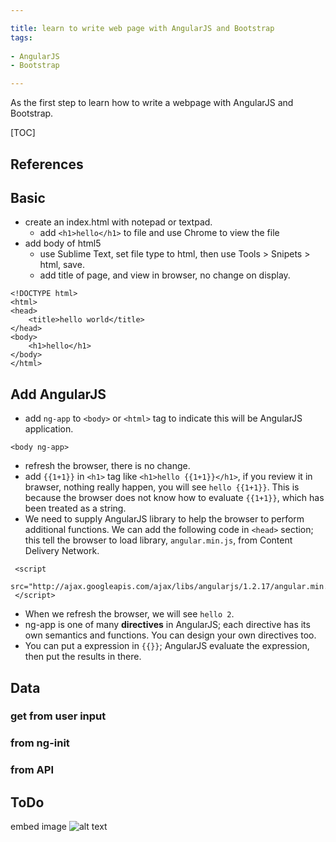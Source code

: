 ```yaml
---

title: learn to write web page with AngularJS and Bootstrap
tags:
 
- AngularJS
- Bootstrap

---
```


As the first step to learn how to write a webpage with AngularJS and Bootstrap.

[TOC]

## References

## Basic

- create an index.html with notepad or textpad.
    - add `<h1>hello</h1>` to file and use Chrome to view the file
- add body of html5
    - use Sublime Text, set file type to html, then use Tools > Snipets > html, save.
    - add title of page, and view in browser, no change on display. 
    
```
<!DOCTYPE html>
<html>
<head>
	<title>hello world</title>
</head>
<body>
	<h1>hello</h1>
</body>
</html>
```
    
## Add AngularJS

- add `ng-app` to `<body>` or `<html>` tag to indicate this will be AngularJS application.

```
<body ng-app>
```

- refresh the browser, there is no change.
- add `{{1+1}}` in `<h1>` tag like `<h1>hello {{1+1}}</h1>`, if you review it in brawser, nothing really happen, you will see `hello {{1+1}}`. This is because the browser does not know how to evaluate `{{1+1}}`, which has been treated as a string.
- We need to supply AngularJS library to help the browser to perform additional functions. We can add the following code in `<head>` section; this tell the browser to load library, `angular.min.js`, from Content Delivery Network. 

```
 <script
 	src="http://ajax.googleapis.com/ajax/libs/angularjs/1.2.17/angular.min.js">
 </script>
```
 
- When we refresh the browser, we will see `hello 2`. 
- ng-app is one of many **directives** in AngularJS; each directive has its own semantics and functions. You can design your own directives too. 
- You can put a expression in `{{}}`; AngularJS evaluate the expression, then put the results in there.

## Data 

### get from user input

### from ng-init

### from API


## ToDo

embed image ![alt text](https://drive.google.com/uc?id=FILE-ID)